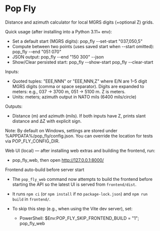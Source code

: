 # Pop Fly

Distance and azimuth calculator for local MGRS digits (+optional Z) grids.

Quick usage (after installing into a Python 3.11+ env):

- Set a default start (MGRS digits):
  pop_fly --set-start "037,050,5"
- Compute between two points (uses saved start when --start omitted):
  pop_fly --end "051 070"
- JSON output:
  pop_fly --end "150 300" --json
- Show/Clear persisted start:
  pop_fly --show-start
  pop_fly --clear-start

Inputs:
- Quoted tuples: "EEE,NNN" or "EEE,NNN,Z" where E/N are 1–5 digit MGRS digits (comma or space separator). Digits are expanded to meters: e.g., 037 → 3700 m, 051 → 5100 m. Z is meters.
- Units: meters; azimuth output in NATO mils (6400 mils/circle)

Outputs:
- Distance (m) and azimuth (mils). If both inputs have Z, prints slant distance and ΔZ with explicit sign.

Note: By default on Windows, settings are stored under %APPDATA%/pop_fly/config.json.
You can override the location for tests via POP_FLY_CONFIG_DIR.

Web UI (local) — after installing web extras and building the frontend, run:
- pop_fly_web, then open http://127.0.0.1:8000/

Frontend auto-build before server start
- The `pop_fly_web` command now attempts to build the frontend before starting the API so the latest UI is served from `frontend/dist`.
- It runs `npm ci` (or `npm install` if no `package-lock.json`) and `npm run build` in `frontend/`.
- To skip this step (e.g., when using the Vite dev server), set:

  - PowerShell:
    $Env:POP_FLY_SKIP_FRONTEND_BUILD = "1"; pop_fly_web

